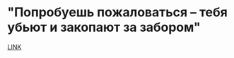 # "Попробуешь пожаловаться – тебя убьют и закопают за забором"



[LINK](https://varlamov.ru/2047498.html)